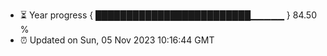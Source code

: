 - ⏳ Year progress { █████████████████████████▁▁▁▁▁ } 84.50 %
- ⏰ Updated on Sun, 05 Nov 2023 10:16:44 GMT

